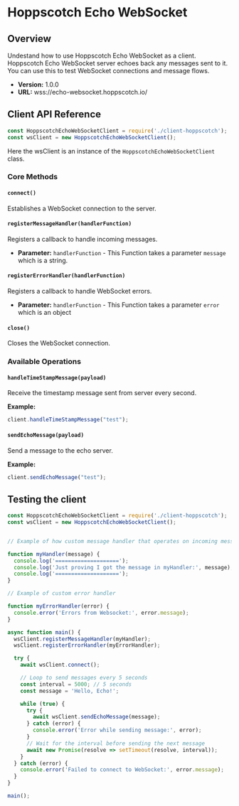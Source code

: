 # Hoppscotch Echo WebSocket 

## Overview

Undestand how to use Hoppscotch Echo WebSocket as a client. Hoppscotch Echo WebSocket server echoes back any messages sent to it. You can use this to test WebSocket connections and message flows.


- **Version:** 1.0.0
- **URL:** wss://echo-websocket.hoppscotch.io/


## Client API Reference

```javascript
const HoppscotchEchoWebSocketClient = require('./client-hoppscotch');
const wsClient = new HoppscotchEchoWebSocketClient();
```

Here the wsClient is an instance of the `HoppscotchEchoWebSocketClient` class.
### Core Methods

#### `connect()`
Establishes a WebSocket connection to the server.

#### `registerMessageHandler(handlerFunction)`
Registers a callback to handle incoming messages.
- **Parameter:** `handlerFunction` - This Function takes a parameter `message` which is a string. 

#### `registerErrorHandler(handlerFunction)`
Registers a callback to handle WebSocket errors.
- **Parameter:** `handlerFunction` - This Function takes a parameter `error` which is an object

#### `close()`
Closes the WebSocket connection.

### Available Operations

#### `handleTimeStampMessage(payload)`
Receive the timestamp message sent from server every second.


**Example:**
```javascript
client.handleTimeStampMessage("test");
```
 
#### `sendEchoMessage(payload)`
Send a message to the echo server.


**Example:**
```javascript
client.sendEchoMessage("test");
```

## Testing the client

```javascript
const HoppscotchEchoWebSocketClient = require('./client-hoppscotch');
const wsClient = new HoppscotchEchoWebSocketClient();


// Example of how custom message handler that operates on incoming messages can look like

function myHandler(message) {
  console.log('====================');
  console.log('Just proving I got the message in myHandler:', message);
  console.log('====================');  
}

// Example of custom error handler

function myErrorHandler(error) {
  console.error('Errors from Websocket:', error.message);
}

async function main() {
  wsClient.registerMessageHandler(myHandler);
  wsClient.registerErrorHandler(myErrorHandler);

  try {
    await wsClient.connect();

    // Loop to send messages every 5 seconds
    const interval = 5000; // 5 seconds
    const message = 'Hello, Echo!';

    while (true) {
      try {
        await wsClient.sendEchoMessage(message);
      } catch (error) {
        console.error('Error while sending message:', error);
      }
      // Wait for the interval before sending the next message
      await new Promise(resolve => setTimeout(resolve, interval));
    }
  } catch (error) {
    console.error('Failed to connect to WebSocket:', error.message);
  }
}

main();
```


